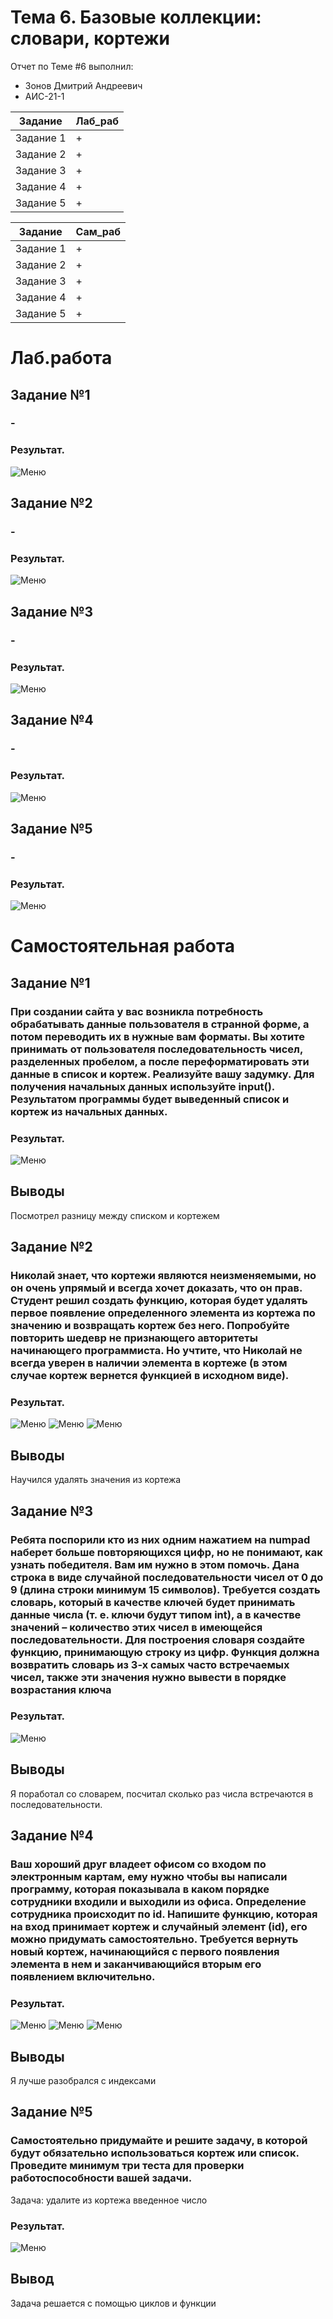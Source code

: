 # Тема 6. Базовые коллекции: словари, кортежи
Отчет по Теме #6 выполнил:
- Зонов Дмитрий Андреевич
- АИС-21-1

| Задание | Лаб_раб | 
| ------ | ------ | 
| Задание 1 | + |
| Задание 2 | + |
| Задание 3 | + |
| Задание 4 | + |
| Задание 5 | + |

| Задание | Сам_раб | 
| ------ | ------ | 
| Задание 1 | + |
| Задание 2 | + |
| Задание 3 | + |
| Задание 4 | + |
| Задание 5 | + |

# Лаб.работа
## Задание №1
### -

### Результат.
![Меню](https://github.com/Dreamcaster70/Software_engineering/blob/Tema_6/pic6/lab/1%20-%20pWXLaRp.png)

## Задание №2
### -

### Результат.
![Меню](https://github.com/Dreamcaster70/Software_engineering/blob/Tema_6/pic6/lab/2%20-%209LCUYwr.png)

## Задание №3
### -

### Результат.
![Меню](https://github.com/Dreamcaster70/Software_engineering/blob/Tema_6/pic6/lab/3%20-%20PiYqVy7.png)

## Задание №4
### -

### Результат.
![Меню](https://github.com/Dreamcaster70/Software_engineering/blob/Tema_6/pic6/lab/4%20-%20rkzYsUO.png)

## Задание №5
### -

### Результат.
![Меню](https://github.com/Dreamcaster70/Software_engineering/blob/Tema_6/pic6/lab/5%20-%20EdYUghO.png)


# Самостоятельная работа
## Задание №1
### При создании сайта у вас возникла потребность обрабатывать данные пользователя в странной форме, а потом переводить их в нужные вам форматы. Вы хотите принимать от пользователя последовательность чисел, разделенных пробелом, а после переформатировать эти данные в список и кортеж. Реализуйте вашу задумку. Для получения начальных данных используйте input(). Результатом программы будет выведенный список и кортеж из начальных данных.

### Результат.
![Меню](https://github.com/Dreamcaster70/Software_engineering/blob/Tema_6/pic6/sam/1%20-%20AqpKHWS.png)
## Выводы 
Посмотрел разницу между списком и кортежем
  
## Задание №2
### Николай знает, что кортежи являются неизменяемыми, но он очень упрямый и всегда хочет доказать, что он прав. Студент решил создать функцию, которая будет удалять первое появление определенного элемента из кортежа по значению и возвращать кортеж без него. Попробуйте повторить шедевр не признающего авторитеты начинающего программиста. Но учтите, что Николай не всегда уверен в наличии элемента в кортеже (в этом случае кортеж вернется функцией в исходном виде).

### Результат.
![Меню](https://github.com/Dreamcaster70/Software_engineering/blob/Tema_6/pic6/sam/2%20-%20Es4GEeB.png)
![Меню](https://github.com/Dreamcaster70/Software_engineering/blob/Tema_6/pic6/sam/3%20-%204opxc3c.png)
![Меню](https://github.com/Dreamcaster70/Software_engineering/blob/Tema_6/pic6/sam/4%20-%20iZGEN41.png)
## Выводы
Научился удалять значения из кортежа
  
## Задание №3
### Ребята поспорили кто из них одним нажатием на numpad наберет больше повторяющихся цифр, но не понимают, как узнать победителя. Вам им нужно в этом помочь. Дана строка в виде случайной последовательности чисел от 0 до 9 (длина строки минимум 15 символов). Требуется создать словарь, который в качестве ключей будет принимать данные числа (т. е. ключи будут типом int), а в качестве значений – количество этих чисел в имеющейся последовательности. Для построения словаря создайте функцию, принимающую строку из цифр. Функция должна возвратить словарь из 3-х самых часто встречаемых чисел, также эти значения нужно вывести в порядке возрастания ключа

### Результат.
![Меню](https://github.com/Dreamcaster70/Software_engineering/blob/Tema_6/pic6/sam/5%20-%20Glqi5iJ.png)
## Выводы
Я поработал со словарем, посчитал сколько раз числа встречаются в последовательности.

## Задание №4
### Ваш хороший друг владеет офисом со входом по электронным картам, ему нужно чтобы вы написали программу, которая показывала в каком порядке сотрудники входили и выходили из офиса. Определение сотрудника происходит по id. Напишите функцию, которая на вход принимает кортеж и случайный элемент (id), его можно придумать самостоятельно. Требуется вернуть новый кортеж, начинающийся с первого появления элемента в нем и заканчивающийся вторым его появлением включительно.

### Результат.
![Меню](https://github.com/Dreamcaster70/Software_engineering/blob/Tema_6/pic6/sam/6%20-%20MJJETrH.png)
![Меню](https://github.com/Dreamcaster70/Software_engineering/blob/Tema_6/pic6/sam/7%20-%2007K0nwE.png)
![Меню](https://github.com/Dreamcaster70/Software_engineering/blob/Tema_6/pic6/sam/8%20-%20z9qOSPz.png)
## Выводы
Я лучше разобрался с индексами
 
## Задание №5
### Самостоятельно придумайте и решите задачу, в которой будут обязательно использоваться кортеж или список. Проведите минимум три теста для проверки работоспособности вашей задачи.
Задача: удалите из кортежа введенное число

### Результат.
![Меню](https://github.com/Dreamcaster70/Software_engineering/blob/Tema_6/pic6/sam/9%20-%20rzfl7IC.png)
## Вывод
Задача решается с помощью циклов и функции
